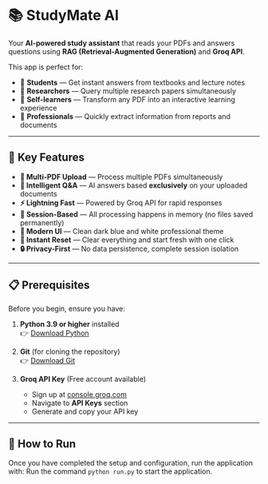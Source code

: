# 📚 StudyMate AI  
Your **AI-powered study assistant** that reads your PDFs and answers questions using **RAG (Retrieval-Augmented Generation)** and **Groq API**.

This app is perfect for:
- 📖 **Students** — Get instant answers from textbooks and lecture notes
- 📄 **Researchers** — Query multiple research papers simultaneously  
- 🧠 **Self-learners** — Transform any PDF into an interactive learning experience
- 💼 **Professionals** — Quickly extract information from reports and documents

***

## 🌟 Key Features
- **📂 Multi-PDF Upload** — Process multiple PDFs simultaneously
- **🤖 Intelligent Q&A** — AI answers based **exclusively** on your uploaded documents
- **⚡ Lightning Fast** — Powered by Groq API for rapid responses
- **🧠 Session-Based** — All processing happens in memory (no files saved permanently)
- **🎨 Modern UI** — Clean dark blue and white professional theme
- **🔄 Instant Reset** — Clear everything and start fresh with one click
- **🔒 Privacy-First** — No data persistence, complete session isolation

***

## 📋 Prerequisites
Before you begin, ensure you have:

1. **Python 3.9 or higher** installed  
   👉 [Download Python](https://www.python.org/downloads/)
   
2. **Git** (for cloning the repository)  
   👉 [Download Git](https://git-scm.com/downloads)
   
3. **Groq API Key** (Free account available)  
   - Sign up at [console.groq.com](https://console.groq.com)  
   - Navigate to **API Keys** section  
   - Generate and copy your API key

***

## 🚀 How to Run
Once you have completed the setup and configuration, run the application with:
Run the command `python run.py` to start the application.



